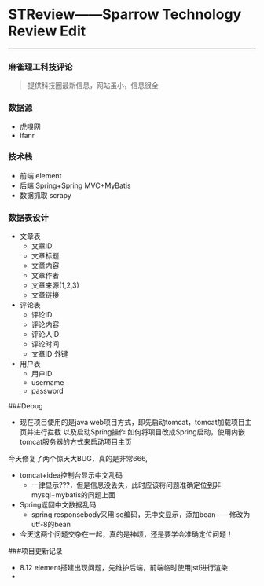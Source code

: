 # STReview——Sparrow Technology Review Edit

***
### 麻雀理工科技评论
> 提供科技圈最新信息，网站虽小，信息很全

### 数据源
* 虎嗅网
* ifanr

### 技术栈
* 前端 element
* 后端 Spring+Spring MVC+MyBatis
* 数据抓取 scrapy

### 数据表设计
* 文章表
  * 文章ID
  * 文章标题
  * 文章内容
  * 文章作者
  * 文章来源(1,2,3)
  * 文章链接
* 评论表
  * 评论ID
  * 评论内容
  * 评论人ID
  * 评论时间
  * 文章ID 外键
* 用户表
  * 用户ID
  * username
  * password

###Debug
* 现在项目使用的是java web项目方式，即先启动tomcat，tomcat加载项目主页并进行拦截
以及启动Spring操作
  如何将项目改成Spring启动，使用内嵌tomcat服务器的方式来启动项目主页


今天修复了两个惊天大BUG，真的是非常666,
* tomcat+idea控制台显示中文乱码
  * 一律显示???，但是信息没丢失，此时应该将问题准确定位到非mysql+mybatis的问题上面
* Spring返回中文数据乱码
  * spring responsebody采用iso编码，无中文显示，添加bean——修改为utf-8的bean
* 今天这两个问题交杂在一起，真的是神烦，还是要学会准确定位问题！

###项目更新记录
* 8.12 element搭建出现问题，先维护后端，前端临时使用jstl进行渲染
* 
